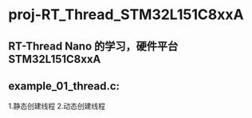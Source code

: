 # proj-RT_Thread_STM32L151C8xxA
RT-Thread Nano 的学习，硬件平台 STM32L151C8xxA
-------------------------------------------------
## example_01_thread.c:
1.静态创建线程
2.动态创建线程
